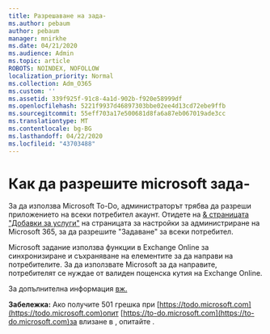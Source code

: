 ```yaml
---
title: Разрешаване на зада-
ms.author: pebaum
author: pebaum
manager: mnirkhe
ms.date: 04/21/2020
ms.audience: Admin
ms.topic: article
ROBOTS: NOINDEX, NOFOLLOW
localization_priority: Normal
ms.collection: Adm_O365
ms.custom: ''
ms.assetid: 339f925f-91c8-4a1d-902b-f920e58999df
ms.openlocfilehash: 5221f9937d46897303bbe02ee4d13cd72ebe9ffb
ms.sourcegitcommit: 55eff703a17e500681d8fa6a87eb067019ade3cc
ms.translationtype: MT
ms.contentlocale: bg-BG
ms.lasthandoff: 04/22/2020
ms.locfileid: "43703488"
---
```

# <a name="how-to-enable-microsoft-to-do"></a>Как да разрешите microsoft зада-

За да използва Microsoft To-Do, администраторът трябва да разреши приложението на всеки потребител акаунт. Отидете на [ &amp; страницата "Добавки за услуги"](https://portal.office.com/adminportal/home#/Settings/ServicesAndAddIns) на страницата за настройки за администриране на Microsoft 365, за да разрешите "Задаване" за всеки потребител.
  
Microsoft задание използва функции в Exchange Online за синхронизиране и съхраняване на елементите за да направи на потребителите. За да използвате Microsoft за да направите, потребителят се нуждае от валиден пощенска кутия на Exchange Online.
  
За допълнителна информация [вж.](https://support.office.com/article/490c1a8c-2333-4952-8125-841afadb9620.aspx)
  
 **Забележка:** Ако получите 501 грешка при [https://todo.microsoft.com](https://todo.microsoft.com)опит [https://to-do.microsoft.com](https://to-do.microsoft.com)за влизане в , опитайте .
  

